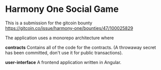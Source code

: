 # Harmony One Social Game

This is a submission for the gitcoin bounty https://gitcoin.co/issue/harmony-one/bounties/47/100025829

The application uses a monorepo architecture where

**contracts** Contains all of the code for the contracts. (A throwaway secret has been committed, don't use it for public transactions).

**user-interface** A frontend application written in Angular.